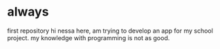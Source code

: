 # always
first repository
hi nessa here, am trying to develop an app for my school project.
my knowledge with programming is not as good.
